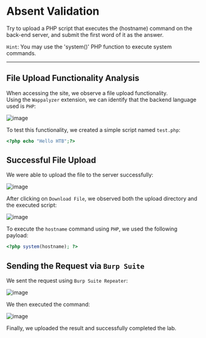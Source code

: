 # Absent Validation

Try to upload a PHP script that executes the (hostname) command on the back-end server, and submit the first word of it as the answer.

`Hint`: You may use the 'system()' PHP function to execute system commands.

---

## File Upload Functionality Analysis  

When accessing the site, we observe a file upload functionality.  
Using the `Wappalyzer` extension, we can identify that the backend language used is `PHP`:  

![image](https://github.com/user-attachments/assets/26d61a19-e8fc-4db9-8ca5-9f7f8296a57c)  

To test this functionality, we created a simple script named `test.php`:

```php
<?php echo "Hello HTB";?>
```

## Successful File Upload  

We were able to upload the file to the server successfully:  

![image](https://github.com/user-attachments/assets/30647523-b1a7-429e-bf83-657431fe1707)  

After clicking on `Download File`, we observed both the upload directory and the executed script:  

![image](https://github.com/user-attachments/assets/5ab4559d-ee9b-406f-896b-d0ee75562f6c)  

To execute the `hostname` command using `PHP`, we used the following payload:  

```php
<?php system(hostname); ?>
```
## Sending the Request via `Burp Suite`  

We sent the request using `Burp Suite Repeater`:  

![image](https://github.com/user-attachments/assets/51c2a627-3429-4b4f-b113-c08fcb7af03b)  

We then executed the command:  

![image](https://github.com/user-attachments/assets/daf8b721-dc43-442b-be90-fb6ae68fda16)  

Finally, we uploaded the result and successfully completed the lab.  







